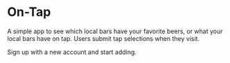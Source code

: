 # On-Tap

A simple app to see which local bars have your favorite beers, or what your local bars have on tap. Users submit tap selections when they visit.

Sign up with a new account and start adding.

